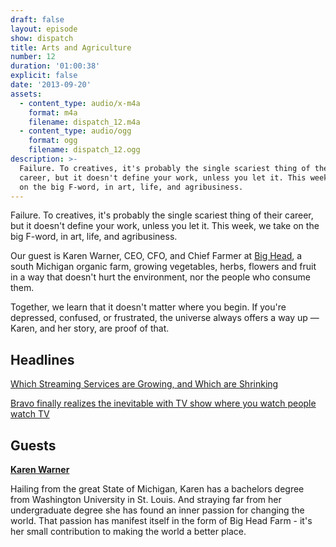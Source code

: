 ```yaml
---
draft: false
layout: episode
show: dispatch
title: Arts and Agriculture
number: 12
duration: '01:00:38'
explicit: false
date: '2013-09-20'
assets:
  - content_type: audio/x-m4a
    format: m4a
    filename: dispatch_12.m4a
  - content_type: audio/ogg
    format: ogg
    filename: dispatch_12.ogg
description: >-
  Failure. To creatives, it's probably the single scariest thing of their
  career, but it doesn't define your work, unless you let it. This week, we take
  on the big F-word, in art, life, and agribusiness.
---
```

Failure. To creatives, it's probably the single scariest thing of their career, but it doesn't define your work, unless you let it. This week, we take on the big F-word, in art, life, and agribusiness.

Our guest is Karen Warner, CEO, CFO, and Chief Farmer at [Big Head](http://www.bigheadfarm.com), a south Michigan organic farm, growing vegetables, herbs, flowers and fruit in a way that doesn't hurt the environment, nor the people who consume them.

Together, we learn that it doesn't matter where you begin. If you're depressed, confused, or frustrated, the universe always offers a way up &mdash; Karen, and her story, are proof of that.

## Headlines

[Which Streaming Services are Growing, and Which are Shrinking](http://musicmachinery.com/2013/09/08/which-music-services-are-growing-which-are-shrinking)

[Bravo finally realizes the inevitable with TV show where you watch people watch TV](http://www.avclub.com/articles/bravo-finally-realizes-the-inevitable-with-tv-show,102808)

## Guests

[**Karen Warner**](http://www.bigheadfarm.com)

Hailing from the great State of Michigan, Karen has a bachelors degree from Washington University in St. Louis. And straying far from her undergraduate degree she has found an inner passion for changing the world. That passion has manifest itself in the form of Big Head Farm - it's her small contribution to making the world a better place.